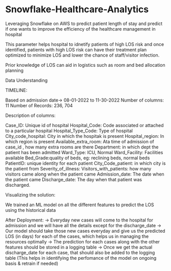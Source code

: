 # Snowflake-Healthcare-Analytics
Leveraging Snowflake on AWS to predict patient length of stay and predict if one wants to improve the efficiency of the healthcare management in hospital

This parameter helps hospital to idnetify patients of high LOS risk and once identified, patients with high LOS risk can have their treatment plan optimized to minimize LOS and lower the chance of staff/visitor infection.

Prior knowledge of LOS can aid in logistics such as room and bed allocation planning

Data Understanding

TIMELINE:

  Based on admission date-> 08-01-2022 to 11-30-2022
  Number of columns: 11
  Number of Records: 236, 704

  Description of columns:

  Case_ID: Unique id of hospital
  Hospital_Code: Code associated or attached to a particular hospital
  Hospital_Type_Code: Type of hospital
  City_code_hospital: City in which the hospitak is present
  Hospital_region: In which region is present
  Available_extra_room: Ata time of admission of case_id , how many extra rooms are there
  Department: in which dept the patient has been admitted
  Ward_Type: ICU, Normal
  Ward_Facility: Facilities available
  Bed_Grade:quality of beds, eg: reclining beds, normal beds
  PatientID: unique identity for each patient
  City_Code_patient: in which city is the patient from
  Severity_of_illness:
  Visitors_with_patients: how many visitors came along when the patient came
  Admission_date: The date when the patient came
  Discharge_date: The day when that patient was discharged.

  Visualizing the solution:

  We trained an ML model on all the different features to predict the LOS using the historical data

  After Deployment:
    -> Everyday new cases will come to the hospital for admission and we will have all the details except for the discharge_date
    -> Our model should take those new cases everyday and give us the predicted LOS (in days) for each of the cases, which helps us in managing the resources optimally
    -> The prediction for each cases along with the other features should be stored in a logging table
    -> Once we get the actual discharge_date for each case, that should also be added to the logging table (This helps in identifying the perfomance of the model on ongoing basis        & retrain if needed) 
    
